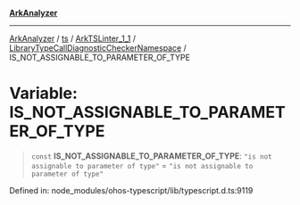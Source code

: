 [**ArkAnalyzer**](../../../../../../../../README.md)

***

[ArkAnalyzer](../../../../../../../../globals.md) / [ts](../../../../../README.md) / [ArkTSLinter\_1\_1](../../../README.md) / [LibraryTypeCallDiagnosticCheckerNamespace](../README.md) / IS\_NOT\_ASSIGNABLE\_TO\_PARAMETER\_OF\_TYPE

# Variable: IS\_NOT\_ASSIGNABLE\_TO\_PARAMETER\_OF\_TYPE

> `const` **IS\_NOT\_ASSIGNABLE\_TO\_PARAMETER\_OF\_TYPE**: `"is not assignable to parameter of type"` = `"is not assignable to parameter of type"`

Defined in: node\_modules/ohos-typescript/lib/typescript.d.ts:9119
